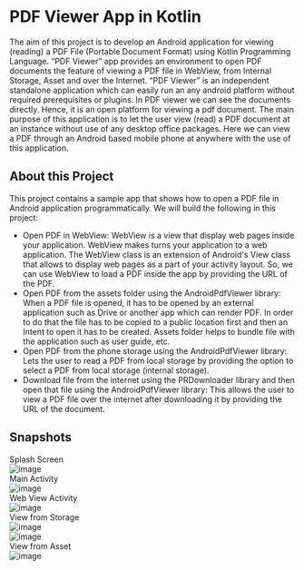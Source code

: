 # PDF Viewer App in Kotlin

   The aim of this project is to develop an Android application for viewing (reading) a PDF File (Portable Document Format) using Kotlin Programming Language. “PDF Viewer” app provides an environment to open PDF documents the feature of viewing a PDF file in WebView, from Internal Storage, Asset and over the Internet. “PDF Viewer” is an independent standalone application which can easily run an any android platform without required prerequisites or plugins. In PDF viewer we can see the documents directly. Hence, it is an open platform for viewing a pdf document.
   The main purpose of this application is to let the user view (read) a PDF document at an instance without use of any desktop office packages. Here we can view a PDF through an Android based mobile phone at anywhere with the use of this application.

## About this Project  
This project contains a sample app that shows how to open a PDF file in Android application programmatically. We will build the following in this project:  
* Open PDF in WebView: WebView is a view that display web pages inside your application. WebView makes turns your application to a web application. The WebView class is an extension of Android's View class that allows to display web pages as a part of your activity layout. So, we can use WebView to load a PDF inside the app by providing the URL of the PDF.
* Open PDF from the assets folder using the AndroidPdfViewer library: When a PDF file is opened, it has to be opened by an external application such as Drive or another app which can render PDF. In order to do that the file has to be copied to a public location first and then an Intent to open it has to be created. Assets folder helps to bundle file with the application such as user guide, etc.
* Open PDF from the phone storage using the AndroidPdfViewer library: Lets the user to read a PDF from local storage by providing the option to select a PDF from local storage (internal storage).
* Download file from the internet using the PRDownloader library and then open that file using the AndroidPdfViewer library: This allows the user to view a PDF file over the internet after downloading it by providing the URL of the document.

## Snapshots
Splash Screen<br>
![image](https://user-images.githubusercontent.com/89018772/192088644-dc7facd8-3894-4394-b57a-cf21c683838d.png)<br>
Main Activity<br>
![image](https://user-images.githubusercontent.com/89018772/192088650-8ee4f1b8-eb38-4adc-b806-b46d4f1715fb.png)<br>
Web View Activity<br>
![image](https://user-images.githubusercontent.com/89018772/192088656-237f2c94-421f-4785-aa93-4cd7a265b0cd.png)<br>
View from Storage<br>
![image](https://user-images.githubusercontent.com/89018772/192088659-4d9d502c-ad8f-40dd-8132-7a5182196f93.png)<br>
![image](https://user-images.githubusercontent.com/89018772/192088660-6f249649-4667-4a63-8753-96f0e2970298.png)<br>
View from Asset<br>
![image](https://user-images.githubusercontent.com/89018772/192088665-e4e93677-7728-40fa-9de9-39e66fa9088c.png)<br>

